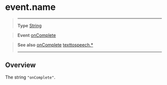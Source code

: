 # event.name

> --------------------- ------------------------------------------------------------------------------------------
> __Type__              [String](https://docs.coronalabs.com/api/type/String.html)

> __Event__             [onComplete](/plugin/texttospeech/event/onComplete/index.md)

> __See also__          [onComplete](/plugin/texttospeech/event/onComplete/index.md)
>						[texttospeech.*](/plugin/texttospeech/index.md)
> --------------------- ------------------------------------------------------------------------------------------

## Overview

The string `"onComplete"`.